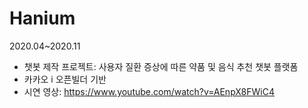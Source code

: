 # Hanium
2020.04~2020.11

- 챗봇 제작 프로젝트: 사용자 질환 증상에 따른 약품 및 음식 추천 챗봇 플랫폼
- 카카오 i 오픈빌더 기반
- 시연 영상: https://www.youtube.com/watch?v=AEnpX8FWiC4
